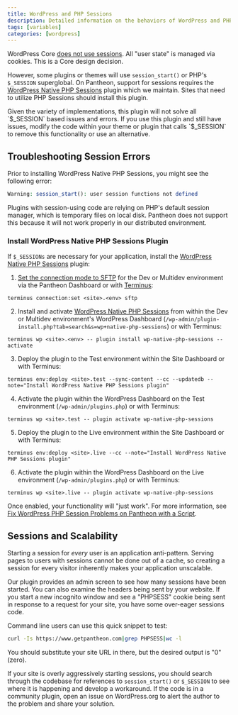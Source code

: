 ```yaml
---
title: WordPress and PHP Sessions
description: Detailed information on the behaviors of WordPress and PHP sessions.
tags: [variables]
categories: [wordpress]
---
```

WordPress Core [does not use sessions](https://wordpress.org/support/topic/how-does-wordpress-handle-sessions-and-session-variables/?replies=7). All "user state" is managed via cookies. This is a Core design decision.

However, some plugins or themes will use `session_start()` or PHP's `$_SESSION` superglobal. On Pantheon, support for sessions requires the [WordPress Native PHP Sessions](https://wordpress.org/plugins/wp-native-php-sessions) plugin which we maintain. Sites that need to utilize PHP Sessions should install this plugin.

<Alert title="Warning" type="danger">
Given the variety of implementations, this plugin will not solve all `$_SESSION` based issues and errors. If you use this plugin and still have issues, modify the code within your theme or plugin that calls `$_SESSION` to remove this functionality or use an alternative.
</Alert>

## Troubleshooting Session Errors

Prior to installing WordPress Native PHP Sessions, you might see the following error:

```php
Warning: session_start(): user session functions not defined
```
Plugins with session-using code are relying on PHP's default session manager, which is temporary files on local disk. Pantheon does not support this because it will not work properly in our distributed environment.

### Install WordPress Native PHP Sessions Plugin
If `$_SESSIONs` are necessary for your application, install the [WordPress Native PHP Sessions](https://wordpress.org/plugins/wp-native-php-sessions) plugin:

1. [Set the connection mode to SFTP](/docs/sftp) for the Dev or Multidev environment via the Pantheon Dashboard or with [Terminus](/docs/terminus):

 ```
 terminus connection:set <site>.<env> sftp
 ```

2. Install and activate  [WordPress Native PHP Sessions](https://wordpress.org/plugins/wp-native-php-sessions) from within the Dev or Multidev environment's WordPress Dashboard (`/wp-admin/plugin-install.php?tab=search&s=wp+native-php-sessions`) or with Terminus:

 ```
 terminus wp <site>.<env> -- plugin install wp-native-php-sessions --activate
 ```

3. Deploy the plugin to the Test environment within the Site Dashboard or with Terminus:

 ```
 terminus env:deploy <site>.test --sync-content --cc --updatedb --note="Install WordPress Native PHP Sessions plugin"
 ```

4. Activate the plugin within the WordPress Dashboard on the Test environment (`/wp-admin/plugins.php`) or with Terminus:

 ```
 terminus wp <site>.test -- plugin activate wp-native-php-sessions
 ```

5. Deploy the plugin to the Live environment within the Site Dashboard or with Terminus:

 ```
 terminus env:deploy <site>.live --cc --note="Install WordPress Native PHP Sessions plugin"
 ```

6. Activate the plugin within the WordPress Dashboard on the Live environment (`/wp-admin/plugins.php`) or with Terminus:

 ```
 terminus wp <site>.live -- plugin activate wp-native-php-sessions
 ```

Once enabled, your functionality will "just work". For more information, see [Fix WordPress PHP Session Problems on Pantheon with a Script](https://pantheon.io/blog/fix-wordpress-php-session-problems-pantheon-script).

## Sessions and Scalability

Starting a session for _every_ user is an application anti-pattern. Serving pages to users with sessions cannot be done out of a cache, so creating a session for every visitor inherently makes your application unscalable.

Our plugin provides an admin screen to see how many sessions have been started. You can also examine the headers being sent by your website. If you start a new incognito window and see a "PHPSESS" cookie being sent in response to a request for your site, you have some over-eager sessions code.

Command line users can use this quick snippet to test:
```bash
curl -Is https://www.getpantheon.com|grep PHPSESS|wc -l
```

You should substitute your site URL in there, but the desired output is "0" (zero).

If your site is overly aggressively starting sessions, you should search through the codebase for references to `session_start()` or `$_SESSION` to see where it is happening and develop a workaround. If the code is in a community plugin, open an issue on WordPress.org to alert the author to the problem and share your solution.
